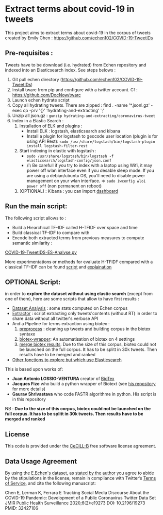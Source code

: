 # Extract terms about covid-19 in tweets

This project aims to extract terms about covid-19 in the corpus of tweets created by Emily Chen : https://github.com/echen102/COVID-19-TweetIDs

## Pre-requisites :
Tweets have to be download (i.e. hydrated) from Echen repository and indexed into an Elasticsearch index. See steps belows :
1. Git pull echen directory (https://github.com/echen102/COVID-19-TweetIDs)
2. Install twarc from pip and configure with a twitter account. Cf : https://github.com/DocNow/twarc
3. Launch echen hydrate script
4. Copy all hydrating tweets. There are zipped :
        find . -name '*.jsonl.gz' -exec cp -prv '{}' 'hydrating-and-extracting' ';'
5. Unzip all json.gz : `gunzip hydrating-and-extracting/coronavirus-tweet`
6. Index in a Elastic Search  :
    1. Installation of ELK and plugins :
        * Install ELK : logstash, elasticsearch and kibana
        * Install a plugin for logstash to geocode user location (plugin is for using API Rest):
            `sudo /usr/share/logstash/bin/logstash-plugin install logstash-filter-rest`
    2. Start indexing in elastic with logstash :
        * `sudo /usr/share/logstash/bin/logstash -f elasticsearch/logstash-config/json.conf`
        * /!\ Be carefull if you try to index with a laptop using Wifi, it may power off wlan interface even if you desable sleep mode. If you are using a debian/ubuntu OS, you'll need to disable power management on your wlan interface. =>
        `sudo iwconfig wlo1 power off` (non permanent on reboot)
    3. (OPTIONAL) : Kibana : you can import [dashboard](elasticsearch/kibana-dashboard)
    
## Run the main script:
The following script allows to :
+ Build a Hiearchical TF-IDF called H-TFIDF over space and time
+ Build classical TF-IDF to compare with
+ Encode both extracted terms from previous measures to compute semantic similarity :

[COVID-19-TweetIDS-ES-Analyse.py](COVID-19-TweetIDS-ES-Analyse.py)

More experimentations or methods for evaluate H-TFIDF compared with a classical TF-IDF can be found [script](exploration_data_analyse/eda-es.py) and [explaination](readme_ressources/eda_es.md)

## OPTIONAL Script:
in order to **explore the dataset without using elastic search** (except from one of them), here are some scripts that allow to have first results :

* [Dataset Analysis](exploration_data_analyse/COVID-19-TweetIDs-dataset-analyse.py) : some stats computed on Echen corpus
* [Extractor](exploration_data_analyse/COVID-19-TweetIDs-extractor.py) : script extracting only tweets'contents (without RT) in order to share data without all twitter's verbose API 
* And a Pipeline for terms extraction using biotex :
    1. [preprocess](exploration_data_analyse/COVID-19-TweetIDs-preprocess.py) : cleaning up tweets and building corpus in the biotex syntaxe
    2. [biotex-wrapper](exploration_data_analyse/COVID-19-TweetsIDS_biotex_wrapper.py): An automatisation of biotex on 4 settings
    3. [merge biotex results](exploration_data_analyse/COVID-19-TweetIDS-merge-biotex-results.py): Due to the size of this corpus, biotex could not be launched on the full corpus. It has to be splitt in 30k tweets. Then results have to be merged and ranked
* [Other fonctions to explore but which use Elasticsearch](exploration_data_analyse/eda-es.py)
    
This is based upon works of:
* **Juan Antonio LOSSIO-VENTURA** creator of [BioTex](https://github.com/sifrproject/biotex/tree/master)
* **Jacques Fize** who build a python wrapper of Biotext (see [his repository](https://gitlab.irstea.fr/jacques.fize/biotex_python) for more details)
* **Gaurav Shrivastava** who code FASTR algorithme in python. His script is in this repository

NB : **Due to the size of this corpus, biotex could not be launched on the full corpus. It has to be splitt in 30k tweets. Then results have to be merged and ranked**

## License
This code is provided under the [CeCILL-B](https://cecill.info/licences/Licence_CeCILL-B_V1-en.html) free software license agreement.

## Data Usage Agreement
By using the [E.Echen's dataset](https://github.com/echen102/COVID-19-TweetIDs), as [stated by the author](https://github.com/echen102/COVID-19-TweetIDs#data-usage-agreement) you agree to abide by the stipulations in the license, remain in compliance with Twitter’s [Terms of Service](https://developer.twitter.com/en/developer-terms/agreement-and-policy), and cite the following manuscript: 

Chen E, Lerman K, Ferrara E
Tracking Social Media Discourse About the COVID-19 Pandemic: Development of a Public Coronavirus Twitter Data Set
JMIR Public Health Surveillance 2020;6(2):e19273 
DOI: 10.2196/19273 
PMID: 32427106
